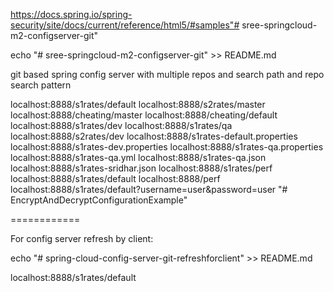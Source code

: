 https://docs.spring.io/spring-security/site/docs/current/reference/html5/#samples"# sree-springcloud-m2-configserver-git" 

echo "# sree-springcloud-m2-configserver-git" >> README.md

git based spring config server with multiple repos and search path and repo search pattern

localhost:8888/s1rates/default
localhost:8888/s2rates/master
localhost:8888/cheating/master
localhost:8888/cheating/default
localhost:8888/s1rates/dev
localhost:8888/s1rates/qa
localhost:8888/s2rates/dev
localhost:8888/s1rates-default.properties
localhost:8888/s1rates-dev.properties
localhost:8888/s1rates-qa.properties
localhost:8888/s1rates-qa.yml
localhost:8888/s1rates-qa.json
localhost:8888/s1rates-sridhar.json
localhost:8888/s1rates/perf
localhost:8888/s1rates/default
localhost:8888/perf
localhost:8888/s1rates/default?username=user&password=user <with security enabled our sell with user and password>
"# EncryptAndDecryptConfigurationExample" 

============

For config server refresh by client:

echo "# spring-cloud-config-server-git-refreshforclient" >> README.md


localhost:8888/s1rates/default <see if changed values in git are refelecting here>



